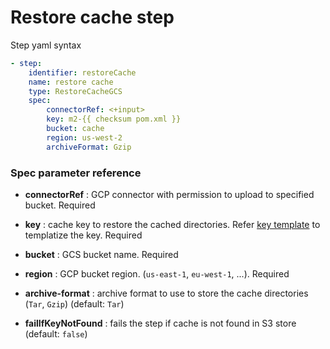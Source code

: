 # Restore cache step

Step yaml syntax
```yaml
- step:
    identifier: restoreCache
    name: restore cache
    type: RestoreCacheGCS
    spec:
        connectorRef: <+input>
        key: m2-{{ checksum pom.xml }}
        bucket: cache
        region: us-west-2
        archiveFormat: Gzip
```

### Spec parameter reference

- **connectorRef** : GCP connector with permission to upload to specified bucket. Required

- **key** : cache key to restore the cached directories. Refer [key template](/caching/key-template/) to templatize the key. Required

- **bucket** : GCS bucket name. Required

- **region** : GCP bucket region. (`us-east-1`, `eu-west-1`, ...). Required

- **archive-format** : archive format to use to store the cache directories (`Tar`, `Gzip`) (default: `Tar`)

- **failIfKeyNotFound** : fails the step if cache is not found in S3 store (default: `false`)